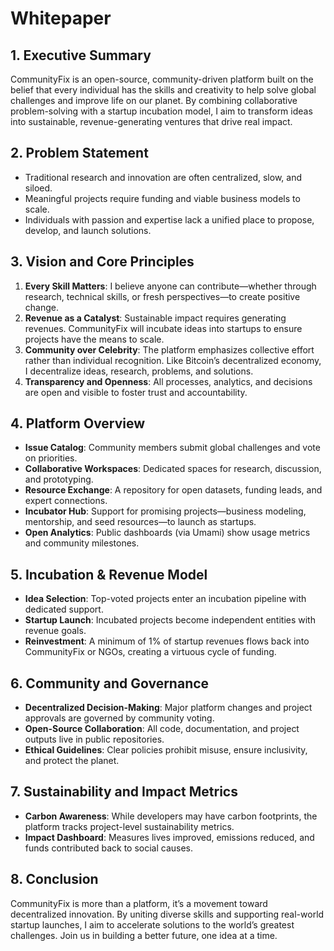 # Whitepaper

## 1. Executive Summary
CommunityFix is an open-source, community-driven platform built on the belief that every individual has the skills and creativity to help solve global challenges and improve life on our planet. By combining collaborative problem-solving with a startup incubation model, I aim to transform ideas into sustainable, revenue-generating ventures that drive real impact.

## 2. Problem Statement
- Traditional research and innovation are often centralized, slow, and siloed.
- Meaningful projects require funding and viable business models to scale.
- Individuals with passion and expertise lack a unified place to propose, develop, and launch solutions.

## 3. Vision and Core Principles
1. **Every Skill Matters**: I believe anyone can contribute—whether through research, technical skills, or fresh perspectives—to create positive change.
2. **Revenue as a Catalyst**: Sustainable impact requires generating revenues. CommunityFix will incubate ideas into startups to ensure projects have the means to scale.
3. **Community over Celebrity**: The platform emphasizes collective effort rather than individual recognition. Like Bitcoin’s decentralized economy, I decentralize ideas, research, problems, and solutions.
4. **Transparency and Openness**: All processes, analytics, and decisions are open and visible to foster trust and accountability.

## 4. Platform Overview
- **Issue Catalog**: Community members submit global challenges and vote on priorities.
- **Collaborative Workspaces**: Dedicated spaces for research, discussion, and prototyping.
- **Resource Exchange**: A repository for open datasets, funding leads, and expert connections.
- **Incubator Hub**: Support for promising projects—business modeling, mentorship, and seed resources—to launch as startups.
- **Open Analytics**: Public dashboards (via Umami) show usage metrics and community milestones.

## 5. Incubation & Revenue Model
- **Idea Selection**: Top-voted projects enter an incubation pipeline with dedicated support.
- **Startup Launch**: Incubated projects become independent entities with revenue goals.
- **Reinvestment**: A minimum of 1% of startup revenues flows back into CommunityFix or NGOs, creating a virtuous cycle of funding.

## 6. Community and Governance
- **Decentralized Decision-Making**: Major platform changes and project approvals are governed by community voting.
- **Open-Source Collaboration**: All code, documentation, and project outputs live in public repositories.
- **Ethical Guidelines**: Clear policies prohibit misuse, ensure inclusivity, and protect the planet.

## 7. Sustainability and Impact Metrics
- **Carbon Awareness**: While developers may have carbon footprints, the platform tracks project-level sustainability metrics.
- **Impact Dashboard**: Measures lives improved, emissions reduced, and funds contributed back to social causes.

## 8. Conclusion
CommunityFix is more than a platform, it’s a movement toward decentralized innovation. By uniting diverse skills and supporting real-world startup launches, I aim to accelerate solutions to the world’s greatest challenges. Join us in building a better future, one idea at a time.